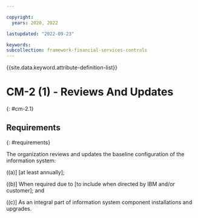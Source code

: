 ```yaml
---

copyright:
  years: 2020, 2022

lastupdated: "2022-09-23"

keywords: 
subcollection: framework-financial-services-controls
---
```


{{site.data.keyword.attribute-definition-list}}

# CM-2 (1) - Reviews And Updates
{: #cm-2.1}

## Requirements
{: #requirements}

The organization reviews and updates the baseline configuration of the information system:

((a)\] [at least annually];

((b)\] When required due to [to include when directed by IBM and/or customer]; and

((c)\] As an integral part of information system component installations and upgrades.

